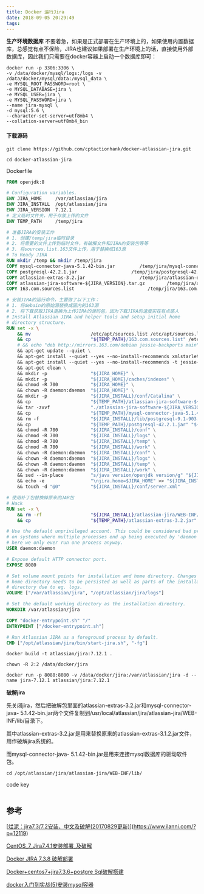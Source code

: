 ```yaml
---
title: Docker 运行Jira
date: 2018-09-05 20:29:49
tags:
---
```


**生产环境数据库**
不要着急，如果是正式部署在生产环境上的，如果使用内置数据库，总感觉有点不保险，JIRA也建议如果部署在生产环境上的话，直接使用外部数据库，因此我们只需要在docker容器上启动一个数据库即可：

```shell
docker run -p 3306:3306 \
-v /data/docker/mysql/logs:/logs -v /data/docker/mysql/data:/mysql_data \
-e MYSQL_ROOT_PASSWORD=root \
-e MYSQL_DATABASE=jira \
-e MYSQL_USER=jira \
-e MYSQL_PASSWORD=jira \
--name jira-mysql \
-d mysql:5.6 \
--character-set-server=utf8mb4 \
--collation-server=utf8mb4_bin
```

#### 下载源码

```shell
git clone https://github.com/cptactionhank/docker-atlassian-jira.git

cd docker-atlassian-jira
```

Dockerfile

```dockerfile
FROM openjdk:8

# Configuration variables.
ENV JIRA_HOME     /var/atlassian/jira
ENV JIRA_INSTALL  /opt/atlassian/jira
ENV JIRA_VERSION  7.12.1
# 定义临时文件夹，用于存放上传的文件
ENV TEMP_PATH     /temp/jira

# 准备JIRA的安装工作
# 1. 创建/temp/jira临时目录
# 2. 将需要的文件上传到临时文件，有破解文件和JIRA的安装包等等
# 3. 将sources.list.163文件上传，用于替换成163源
# To Ready JIRA
RUN mkdir /temp && mkdir /temp/jira
COPY mysql-connector-java-5.1.42-bin.jar         /temp/jira/mysql-connector-java-5.1.42-bin.jar
COPY postgresql-42.2.1.jar                    /temp/jira/postgresql-42.2.1.jar
COPY atlassian-extras-3.2.jar                    /temp/jira/atlassian-extras-3.2.jar
COPY atlassian-jira-software-${JIRA_VERSION}.tar.gz        /temp/jira/atlassian-jira-software-${JIRA_VERSION}.tar.gz
COPY 163.com.sources.list                           /temp/jira/163.com.sources.list

# 安装JIRA的运行命令，主要做了以下工作：
# 1. 将debain的原始源替换成国内的163源
# 2. 将下载获取JIRA更换为上传JIRA的源码包，因为下载JIRA的速度实在有点感人
# Install Atlassian JIRA and helper tools and setup initial home
# directory structure.
RUN set -x \
    && mv                      /etc/apt/sources.list /etc/apt/sources.list.back \
    && cp                      "${TEMP_PATH}/163.com.sources.list" /etc/apt/sources.list \
    # && echo "deb http://mirrors.163.com/debian jessie-backports main" > /etc/apt/sources.list.d/jessie-backports.list \
    && apt-get update --quiet \
    && apt-get install --quiet --yes --no-install-recommends xmlstarlet \
    && apt-get install --quiet --yes --no-install-recommends -t jessie-backports libtcnative-1 \
    && apt-get clean \
    && mkdir -p                "${JIRA_HOME}" \
    && mkdir -p                "${JIRA_HOME}/caches/indexes" \
    && chmod -R 700            "${JIRA_HOME}" \
    && chown -R daemon:daemon  "${JIRA_HOME}" \
    && mkdir -p                "${JIRA_INSTALL}/conf/Catalina" \
    && cp                      "${TEMP_PATH}/atlassian-jira-software-${JIRA_VERSION}.tar.gz" "./atlassian-jira-software-${JIRA_VERSION}.tar.gz" \
    && tar -zxvf               "./atlassian-jira-software-${JIRA_VERSION}.tar.gz" --directory "${JIRA_INSTALL}" --strip-components=1 --no-same-owner \
    && cp                      "${TEMP_PATH}/mysql-connector-java-5.1.42-bin.jar" "${JIRA_INSTALL}/lib/mysql-connector-java-5.1.42-bin.jar" \
    && rm -f                   "${JIRA_INSTALL}/lib/postgresql-9.1-903.jdbc4-atlassian-hosted.jar" \
    && cp                      "${TEMP_PATH}/postgresql-42.2.1.jar" "${JIRA_INSTALL}/lib/postgresql-42.2.1.jar" \
    && chmod -R 700            "${JIRA_INSTALL}/conf" \
    && chmod -R 700            "${JIRA_INSTALL}/logs" \
    && chmod -R 700            "${JIRA_INSTALL}/temp" \
    && chmod -R 700            "${JIRA_INSTALL}/work" \
    && chown -R daemon:daemon  "${JIRA_INSTALL}/conf" \
    && chown -R daemon:daemon  "${JIRA_INSTALL}/logs" \
    && chown -R daemon:daemon  "${JIRA_INSTALL}/temp" \
    && chown -R daemon:daemon  "${JIRA_INSTALL}/work" \
    && sed --in-place          "s/java version/openjdk version/g" "${JIRA_INSTALL}/bin/check-java.sh" \
    && echo -e                 "\njira.home=$JIRA_HOME" >> "${JIRA_INSTALL}/atlassian-jira/WEB-INF/classes/jira-application.properties" \
    && touch -d "@0"           "${JIRA_INSTALL}/conf/server.xml"

# 使用补丁包替换掉原来的JAR包
# Hack
RUN set -x \
    && rm -rf                  "${JIRA_INSTALL}/atlassian-jira/WEB-INF/lib/atlassian-extras-3.2.jar" \
    && cp                      "${TEMP_PATH}/atlassian-extras-3.2.jar" "${JIRA_INSTALL}/atlassian-jira/WEB-INF/lib/atlassian-extras-3.2.jar"

# Use the default unprivileged account. This could be considered bad practice
# on systems where multiple processes end up being executed by 'daemon' but
# here we only ever run one process anyway.
USER daemon:daemon

# Expose default HTTP connector port.
EXPOSE 8080

# Set volume mount points for installation and home directory. Changes to the
# home directory needs to be persisted as well as parts of the installation
# directory due to eg. logs.
VOLUME ["/var/atlassian/jira", "/opt/atlassian/jira/logs"]

# Set the default working directory as the installation directory.
WORKDIR /var/atlassian/jira

COPY "docker-entrypoint.sh" "/"
ENTRYPOINT ["/docker-entrypoint.sh"]

# Run Atlassian JIRA as a foreground process by default.
CMD ["/opt/atlassian/jira/bin/start-jira.sh", "-fg"]
```

```shell
docker build -t atlassian/jira:7.12.1 .
```

```shell
chown -R 2:2 /data/docker/jira
```

```shell
docker run -p 8088:8080 -v /data/docker/jira:/var/atlassian/jira -d --name jira-7.12.1 atlassian/jira:7.12.1
```

**破解jira**

先关闭jira，然后把破解包里面的atlassian-extras-3.2.jar和mysql-connector-java- 5.1.42-bin.jar两个文件复制到/usr/local/atlassian/jira/atlassian-jira/WEB-INF/lib/目录下。

其中atlassian-extras-3.2.jar是用来替换原来的atlassian-extras-3.1.2.jar文件，用作破解jira系统的。

而mysql-connector-java- 5.1.42-bin.jar是用来连接mysql数据库的驱动软件包。

```shell
cd /opt/atlassian/jira/atlassian-jira/WEB-INF/lib/
```

code key

```shell

```

## 参考

[[烂泥：jira7.3/7.2安装、中文及破解(20170829更新)](https://www.ilanni.com/?p=12119)](https://www.ilanni.com/?p=12119)

[CentOS_7_Jira7.4.1安装部署_及破解](http://www.llbee.com/?p=609)

[Docker JIRA 7.3.8 破解部署](https://xuqiang.me/Docker-JIRA-7-3-8-%E7%A0%B4%E8%A7%A3%E9%83%A8%E7%BD%B2.html)

[Docker+centos7+jira7.3.6+postgre Sql破解搭建](http://xumf.net/blog/docker+centos7+jira7.3/)

[docker入门到实战(5)安装mysql容器](https://www.jianshu.com/p/b48eb3297dee)